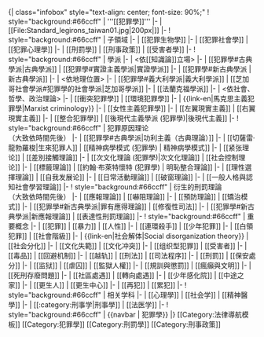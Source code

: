 {| class="infobox" style="text-align: center; font-size: 90%;"
! style="background:#66ccff" | '''[[犯罪學]]'''
|-
|[[File:Standard_legirons_taiwan01.jpg‎|200px|]]
|-
! style="background:#66ccff" | 子領域
|-
| [[犯罪生物學]]
|-
| [[犯罪社會學]] | [[犯罪心理學]]
|-
| [[刑罰學]] | [[刑事政策]] | [[受害者學]]
|-
! style="background:#66ccff" | 學派
|-
| <依[[知識論]]立場>
|-
| [[犯罪學#古典學派|古典學派]] | [[犯罪學#實證主義學派|實證學派]]
|-
| [[犯罪學#新古典學派 | 新古典學派]]
|-
| <依地理位置>
|-
|  [[犯罪學#義大利學派|義大利學派]] | [[芝加哥社會學派#犯罪學的社會學派|芝加哥學派]]
|-
| [[法蘭克福學派]]
|-
| <依社會、哲學、政治理論>
|-
| [[衝突犯罪學]]  | [[環境犯罪學]]
|-
|  {{link-en|馬克思主義犯罪學|Marxist criminology}}
|-
| [[女性主義犯罪學]]
|-
| [[左翼現實主義]] | [[右翼現實主義]]
|-
| [[整合犯罪學]] | [[後現代主義學派 (犯罪學)|後現代主義]]
|-
! style="background:#66ccff" | 犯罪原因理论<br/>（大致依時間先後）
|-
| [[犯罪學#古典學派|功利主義（古典理論）]]
|-
| [[切薩雷·龍勃羅梭|生來犯罪人]] |  [[精神病學模式 (犯罪學) | 精神病學模式]]
|-
| [[紧张理论]] | [[差別接觸理論]]
|-
| [[次文化理論 (犯罪學)|次文化理論]] | [[社会控制理论]]
|-
| [[標籤理論]] | [[約翰·布萊特懷特 (犯罪學) | 明恥整合理論]]
|-
| [[理性選擇理論]] | [[自我发展论]]
|-
| [[日常活動理論]] | [[破窗理論]]
|-
| [[一般人格與認知社會學習理論]]
|-
! style="background:#66ccff" | 衍生的刑罰理論<br/>（大致依時間先後）
|-
| [[應報理論]] | [[嚇阻理論]]
|-
| [[預防理論]] | [[矯治模式]]
|-
| [[犯罪學#新古典學派|罪有應得理論]] | [[修復性司法]]
|-
| [[犯罪學#新古典學派|新應報理論]] | [[表達性刑罰理論]]
|-
! style="background:#66ccff" | 重要概念
|-
| [[犯罪]] | [[暴力]] | [[人性]]
|-
| [[連環殺手]] | [[少年犯罪]]
|-
| [[白領犯罪]] | [[社會階級]]
|-
| {{link-en|社会解体|Social disorganization theory}} | [[社会分化]]
|-
| [[文化失範]] | [[文化冲突]]
|-
| [[组织型犯罪]] | [[受害者]]
|-
| [[毒品]] | [[回避机制]]
|-
| [[越轨]] | [[刑法]] | [[司法程序]]
|-
| [[刑罰]] | [[保安處分]]
|-
| [[监狱]] | [[虐囚]] | [[監獄人權]]
|-
| [[規訓與懲罰]] | [[瘋癲與文明]]
|-
| [[死刑存廢問題]]
|-
| [[社區處遇]] | [[轉向處遇]]
|-
| [[少年感化院]] | [[中途之家]]
|-
| [[更生人]] | [[更生中心]]
|-
| [[再犯]] | [[累犯]]
|-
! style="background:#66ccff" | 相关学科
|-
| [[心理學]] | [[社会学]] | [[精神醫學]]
|-
| [[:category:刑事学|刑事學]] | [[法医学]]
|-
! style="background:#66ccff" | {{navbar | 犯罪學}}
|}<noinclude>
[[Category:法律導航模板]]
[[Category:犯罪學]]
[[Category:刑罰學]]
[[Category:刑事政策]]
</noinclude>